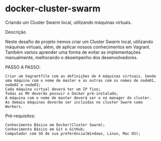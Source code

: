 # docker-cluster-swarm
Criando um Cluster Swarm local, utilizando máquinas virtuais.

Descrição

Neste desafio de projeto iremos criar um Cluster Swarm local, utilizando máquinas virtuais, além, de aplicar nossos conhecimentos em Vagrant. Também vamos aprender uma forma de evitar as implementações manualmente, melhorando o desempenho dos desenvolvedores.

PASSO A PASSO:

    Criar um Vagrantfile com as definições de 4 máquinas virtuais. Sendo uma máquina com o nome de master e as outras com os nomes de node01, node02 e node03; 
    Cada máquina virtual deverá ter um IP fixo; 
    Todas as MV deverão possuir o Docker pré-instalado; 
    A máquina com o nome de master deverá ser o nó manager do cluster. 
    As demais máquinas deverão ser incluídas no cluster Swarm como Workers. 

Pré-requisitos:

    Conhecimento Básico em Docker(Cluster Swarm);
    Conhecimento Básico em Git e GitHub;
    Computador com SO de sua preferência(Windows, Linux, Mac OS);
